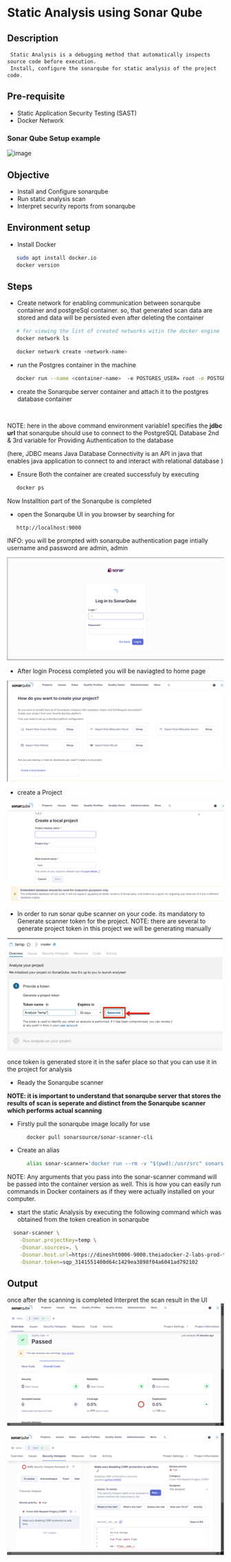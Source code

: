 # Static Analysis using Sonar Qube

## Description
     Static Analysis is a debugging method that automatically inspects source code before execution.
     Install, configure the sonarqube for static analysis of the project code.

## Pre-requisite
* Static Application Security Testing (SAST)
* Docker Network


### Sonar Qube Setup example
![image](https://github.com/user-attachments/assets/e23e72c1-5e9d-412a-b6bd-90fa0f833410)

## Objective
* Install and Configure sonarqube
* Run static analysis scan
* Interpret security reports from sonarqube

## Environment setup
* Install Docker
```bash
   sudo apt install docker.io
   docker version
```


## Steps
* Create network for enabling communication between sonarqube container and postgreSql container. so, that generated scan data are stored and data will be persisted even after deleting the container
```bash
   # for viewing the list of created networks witin the docker engine
   docker network ls
``` 
```bash
   docker network create <network-name>
```
* run the Postgres container in the machine
```bash
   docker run --name <container-name>  -e POSTGRES_USER= root -e POSTGRES_PASSWORD= Test12345 -p 5432:5432 --network mynet -d postgres
```
* create the Sonarqube server container and attach it to the postgres database container
```bash
  
```
NOTE: here in the above command environment variable1 specifies the __jdbc url__ that sonarqube should use to connect to the PostgreSQL Database
2nd & 3rd variable for Providing Authentication to the database 

(here, JDBC means Java Database Connectivity is an API in java that enables java application to connect to and interact with relational database   )

* Ensure Both the container are created successfuly by executing
```bash
   docker ps
```
Now Installtion part of the Sonarqube is completed

* open the Sonarqube UI in you browser by searching for 
```bash
   http://localhost:9000
```
INFO: you will be prompted with sonarqube authentication page intially username and password are admin, admin

![SonarQube login page](assets/image.png)

* After login Process completed you will be naviagted to home page

 ![Home Page](assets/image-1.png)

* create a Project 

![SQ Project Creation dialog](assets/image-2.png)

* In order to run sonar qube scanner on your code. its mandatory to Generate scanner token for the project.
NOTE: there are several to generate project token in this project we will be generating manually

![Token Generation](assets/image-3.png)

once token is generated store it in the safer place so that you can use it in the project for analysis

* Ready the Sonarqube scanner

__NOTE: it is important to understand that sonarqube server that stores the results of scan is seperate and distinct from the Sonarqube scanner which performs actual scanning__

  * Firstly pull the sonarqube image locally for use
    ```bash
       docker pull sonarsource/sonar-scanner-cli
    ``` 
  * Create an alias
    ```bash
       alias sonar-scanner='docker run --rm -v "$(pwd):/usr/src" sonarsource/sonar-scanner-cli'
    ```
NOTE: Any arguments that you pass into the sonar-scanner command will be passed into the container version as well. This is how you can easily run commands in Docker containers as if they were actually installed on your computer.

* start the static Analysis by executing the following command which was obtained from the token creation in sonarqube
```bash
  sonar-scanner \
    -Dsonar.projectKey=temp \
    -Dsonar.sources=. \
    -Dsonar.host.url=https://dinesht0006-9000.theiadocker-2-labs-prod-theiak8s-4-tor01.proxy.cognitiveclass.ai \
    -Dsonar.token=sqp_3141551400d64c1429ea3898f04a6041ad792102
```

## Output

once after the scanning is completed Interpret the scan result in the UI
![Analysis Result](assets/image-4.png)

![Get The Suggestion from the sonarqube console](assets/image-5.png)